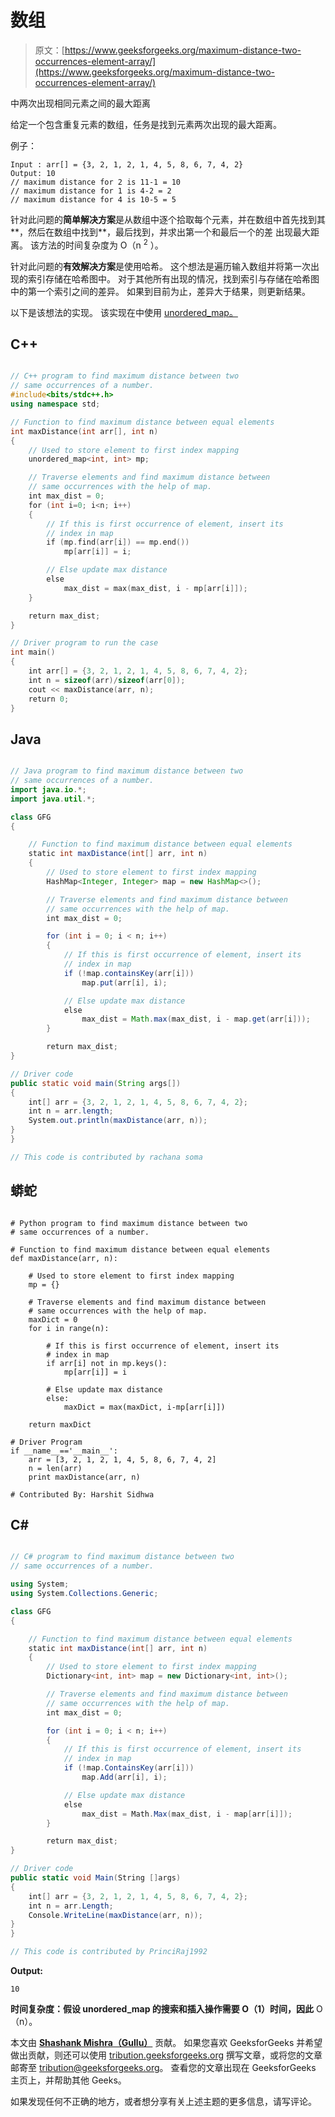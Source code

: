 # 数组

> 原文：[https://www.geeksforgeeks.org/maximum-distance-two-occurrences-element-array/](https://www.geeksforgeeks.org/maximum-distance-two-occurrences-element-array/)

中两次出现相同元素之间的最大距离

给定一个包含重复元素的数组，任务是找到元素两次出现的最大距离。

例子：

```
Input : arr[] = {3, 2, 1, 2, 1, 4, 5, 8, 6, 7, 4, 2}
Output: 10
// maximum distance for 2 is 11-1 = 10 
// maximum distance for 1 is 4-2 = 2 
// maximum distance for 4 is 10-5 = 5 

```

针对此问题的**简单解决方案**是从数组中逐个拾取每个元素，并在数组中首先找到其**，然后在数组中找到**，最后找到，并求出第一个和最后一个的差 出现最大距离。 该方法的时间复杂度为 O（n <sup>2</sup> ）。

针对此问题的**有效解决方案**是使用哈希。 这个想法是遍历输入数组并将第一次出现的索引存储在哈希图中。 对于其他所有出现的情况，找到索引与存储在哈希图中的第一个索引之间的差异。 如果到目前为止，差异大于结果，则更新结果。

以下是该想法的实现。 该实现在中使用 [unordered_map。](https://www.geeksforgeeks.org/unordered_map-in-stl-and-its-applications/)

## C++

```cpp

// C++ program to find maximum distance between two 
// same occurrences of a number. 
#include<bits/stdc++.h> 
using namespace std; 

// Function to find maximum distance between equal elements 
int maxDistance(int arr[], int n) 
{ 
    // Used to store element to first index mapping 
    unordered_map<int, int> mp; 

    // Traverse elements and find maximum distance between 
    // same occurrences with the help of map. 
    int max_dist = 0; 
    for (int i=0; i<n; i++) 
    { 
        // If this is first occurrence of element, insert its 
        // index in map 
        if (mp.find(arr[i]) == mp.end()) 
            mp[arr[i]] = i; 

        // Else update max distance 
        else
            max_dist = max(max_dist, i - mp[arr[i]]); 
    } 

    return max_dist; 
} 

// Driver program to run the case 
int main() 
{ 
    int arr[] = {3, 2, 1, 2, 1, 4, 5, 8, 6, 7, 4, 2}; 
    int n = sizeof(arr)/sizeof(arr[0]); 
    cout << maxDistance(arr, n); 
    return 0; 
} 

```

## Java

```java

// Java program to find maximum distance between two  
// same occurrences of a number. 
import java.io.*; 
import java.util.*; 

class GFG  
{ 

    // Function to find maximum distance between equal elements  
    static int maxDistance(int[] arr, int n) 
    { 
        // Used to store element to first index mapping 
        HashMap<Integer, Integer> map = new HashMap<>(); 

        // Traverse elements and find maximum distance between  
        // same occurrences with the help of map.  
        int max_dist = 0; 

        for (int i = 0; i < n; i++) 
        { 
            // If this is first occurrence of element, insert its  
            // index in map  
            if (!map.containsKey(arr[i])) 
                map.put(arr[i], i); 

            // Else update max distance  
            else
                max_dist = Math.max(max_dist, i - map.get(arr[i])); 
        } 

        return max_dist; 
} 

// Driver code 
public static void main(String args[]) 
{ 
    int[] arr = {3, 2, 1, 2, 1, 4, 5, 8, 6, 7, 4, 2}; 
    int n = arr.length; 
    System.out.println(maxDistance(arr, n)); 
} 
}  

// This code is contributed by rachana soma 

```

## 蟒蛇

```

# Python program to find maximum distance between two 
# same occurrences of a number. 

# Function to find maximum distance between equal elements 
def maxDistance(arr, n): 

    # Used to store element to first index mapping 
    mp = {} 

    # Traverse elements and find maximum distance between 
    # same occurrences with the help of map. 
    maxDict = 0
    for i in range(n): 

        # If this is first occurrence of element, insert its 
        # index in map 
        if arr[i] not in mp.keys(): 
            mp[arr[i]] = i 

        # Else update max distance 
        else: 
            maxDict = max(maxDict, i-mp[arr[i]]) 

    return maxDict 

# Driver Program 
if __name__=='__main__': 
    arr = [3, 2, 1, 2, 1, 4, 5, 8, 6, 7, 4, 2] 
    n = len(arr) 
    print maxDistance(arr, n) 

# Contributed By: Harshit Sidhwa 

```

## C#

```cs

// C# program to find maximum distance between two  
// same occurrences of a number. 

using System; 
using System.Collections.Generic; 

class GFG  
{ 

    // Function to find maximum distance between equal elements  
    static int maxDistance(int[] arr, int n) 
    { 
        // Used to store element to first index mapping 
        Dictionary<int, int> map = new Dictionary<int, int>(); 

        // Traverse elements and find maximum distance between  
        // same occurrences with the help of map.  
        int max_dist = 0; 

        for (int i = 0; i < n; i++) 
        { 
            // If this is first occurrence of element, insert its  
            // index in map  
            if (!map.ContainsKey(arr[i])) 
                map.Add(arr[i], i); 

            // Else update max distance  
            else
                max_dist = Math.Max(max_dist, i - map[arr[i]]); 
        } 

        return max_dist; 
} 

// Driver code 
public static void Main(String []args) 
{ 
    int[] arr = {3, 2, 1, 2, 1, 4, 5, 8, 6, 7, 4, 2}; 
    int n = arr.Length; 
    Console.WriteLine(maxDistance(arr, n)); 
} 
} 

// This code is contributed by PrinciRaj1992 

```

**Output:**

```
10

```

**时间复杂度：假设 unordered_map 的搜索和插入操作需要 O（1）时间，因此** O（n）。

本文由 **[Shashank Mishra（Gullu）](https://www.facebook.com/shashank.mishra.92167)** 贡献。 如果您喜欢 GeeksforGeeks 并希望做出贡献，则还可以使用 [tribution.geeksforgeeks.org](http://www.contribute.geeksforgeeks.org) 撰写文章，或将您的文章邮寄至 tribution@geeksforgeeks.org。 查看您的文章出现在 GeeksforGeeks 主页上，并帮助其他 Geeks。

如果发现任何不正确的地方，或者想分享有关上述主题的更多信息，请写评论。

